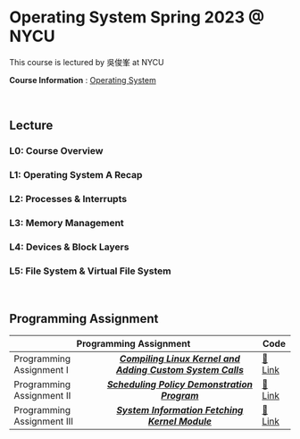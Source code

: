 # Operating System Spring 2023 @ NYCU

This course is lectured by 吳俊峯 at NYCU

**Course Information** : [Operating System](https://timetable.nycu.edu.tw/?r=main/crsoutline&Acy=112&Sem=1&CrsNo=535505&lang=zh-tw)

<BR>

## Lecture

### L0: Course Overview

### L1: Operating System A Recap

### L2: Processes & Interrupts

### L3: Memory Management

### L4: Devices & Block Layers

### L5: File System & Virtual File System

<BR>

## Programming Assignment

<table>
    <thead>
    <tr>
        <th colspan="2"> Programming Assignment</th>
        <th>Code</th>
    </tr>
    </thead>
    <tbody>
    <tr>
        <td> Programming Assignment I</td>
        <td align="center"><b><i><a href='https://hackmd.io/@Bmch4MS0Rz-VZWB74huCvw/B1b2S_Kl6'>Compiling Linux Kernel and Adding Custom System Calls</td>
        <td><a href='./HW1/'><span>&#128279;</span> Link</td>
    </tr>
    <tr>
        <td>Programming Assignment II</td>
        <td align="center"><b><i><a href='https://hackmd.io/@Bmch4MS0Rz-VZWB74huCvw/rJ8OLx6fp'>Scheduling Policy Demonstration Program</td>
        <td><a href='./HW2/'><span>&#128279;</span> Link</td>
    </tr>
    <tr>
        <td>Programming Assignment III</td>
        <td align="center"><b><i><a href='https://hackmd.io/@a3020008/r1Txj5ES6'>System Information Fetching Kernel Module</td>
        <td><a href='./HW3/'><span>&#128279;</span> Link</td>
    </tr>
</table>
